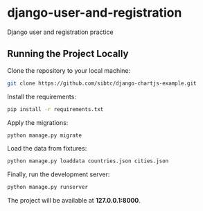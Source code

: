 # django-user-and-registration
Django user and registration practice

## Running the Project Locally

Clone the repository to your local machine:

```bash
git clone https://github.com/sibtc/django-chartjs-example.git
```

Install the requirements:

```bash
pip install -r requirements.txt
```

Apply the migrations:

```bash
python manage.py migrate
```

Load the data from fixtures:

```bash
python manage.py loaddata countries.json cities.json
```

Finally, run the development server:

```bash
python manage.py runserver
```

The project will be available at **127.0.0.1:8000**.

